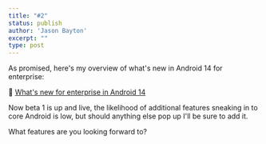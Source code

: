 ```yaml
---
title: "#2"
status: publish
author: 'Jason Bayton'
excerpt: ""
type: post
---
```

As promised, here's my overview of what's new in Android 14 for enterprise:

🔗 [What's new for enterprise in Android 14](/blog/2023/04/android-enterprise-in-android-14/)

Now beta 1 is up and live, the likelihood of additional features sneaking in to core Android is low, but should anything else pop up I'll be sure to add it. 

What features are you looking forward to?